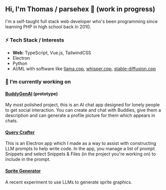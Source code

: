 ## Hi, I'm Thomas / parsehex 👋 (work in progress)

I'm a self-taught full stack web developer who's been programming since learning PHP in high school back in 2010.

### ⚡ Tech Stack / Interests

- **Web**: TypeScript, Vue.js, TailwindCSS
- Electron
- Python
- AI/ML with software like [llama.cpp](https://github.com/ggml-org/llama.cpp), [whisper.cpp](https://github.com/ggerganov/whisper.cpp), [stable-diffusion.cpp](https://github.com/leejet/stable-diffusion.cpp)

### 🔭 I’m currently working on

#### [BuddyGenAI](https://github.com/parsehex/BuddyGenAI) (prototype)

My most polished project, this is an AI chat app designed for lonely people to get social interaction. You can create and chat with Buddies, give them a description and can generate a profile picture for them which appears in chats.

#### [Query Crafter](https://github.com/parsehex/query-crafter)

This is an Electron app which I made as a way to assist with constructing LLM prompts to help write code. In the app, you manage a list of prompt Snippets and select Snippets & Files (in the project you're working on) to include in the prompt.

#### [Sprite Generator](https://github.com/parsehex/sprite-generator)

A recent experiment to use LLMs to generate sprite graphics.

<!--
**parsehex/parsehex** is a ✨ _special_ ✨ repository because its `README.md` (this file) appears on your GitHub profile.

Here are some ideas to get you started:

- 🔭 I’m currently working on ...
- 🌱 I’m currently learning ...
- 👯 I’m looking to collaborate on ...
- 🤔 I’m looking for help with ...
- 💬 Ask me about ...
- 📫 How to reach me: ...
- 😄 Pronouns: ...
- ⚡ Fun fact: ...
-->
